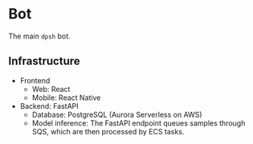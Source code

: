 # Bot

The main `dpsh` bot.

## Infrastructure

- Frontend
  - Web: React
  - Mobile: React Native
- Backend: FastAPI
  - Database: PostgreSQL (Aurora Serverless on AWS)
  - Model inference: The FastAPI endpoint queues samples through SQS, which are then processed by ECS tasks.
